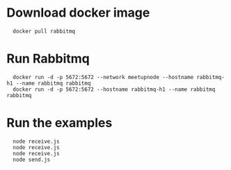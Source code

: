 # Download docker image

```
  docker pull rabbitmq
```

# Run Rabbitmq

```
  docker run -d -p 5672:5672 --network meetupnode --hostname rabbitmq-h1 --name rabbitmq rabbitmq
  docker run -d -p 5672:5672 --hostname rabbitmq-h1 --name rabbitmq rabbitmq
```

# Run the examples

```
  node receive.js
  node receive.js
  node receive.js
  node send.js
```